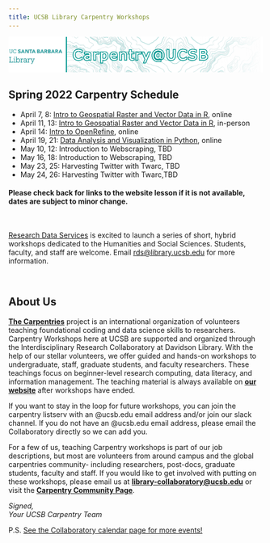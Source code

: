 ```yaml
---
title: UCSB Library Carpentry Workshops
---
```

![carpentry logo](fig/banner-carpentry.png)

## Spring 2022 Carpentry Schedule
- April 7, 8: [Intro to Geospatial Raster and Vector Data in R](https://ucsbcarpentry.github.io/2022-04-07-ucsb-r-geospatial/), online
- April 11, 13: [Intro to Geospatial Raster and Vector Data in R](https://ucsbcarpentry.github.io/2022-04-11-ucsb-r-geospatial/), in-person
- April 14: [Intro to OpenRefine](https://ucsbcarpentry.github.io/2022-04-14-ucsb-openrefine/), online
- April 19, 21: [Data Analysis and Visualization in Python](https://ucsbcarpentry.github.io/2022-04-19-ucsb-python/), online
- May 10, 12: Introduction to Webscraping, TBD
- May 16, 18: Introduction to Webscraping, TBD
- May 23, 25: Harvesting Twitter with Twarc, TBD
- May 24, 26: Harvesting Twitter with Twarc,TBD


#### Please check back for links to the website lesson if it is not available, dates are subject to minor change.

<br />

[Research Data Services](https://www.library.ucsb.edu/research-data-services) is excited to launch a series of short, hybrid workshops dedicated to the Humanities and Social Sciences. Students, faculty, and staff are welcome. Email [rds@library.ucsb.edu](mailto:rds@library.ucsb.edu) for more information.

<br />

## About Us
**[The Carpentries](https://carpentries.org/)** project is an international organization of volunteers teaching foundational coding and data science skills to researchers. Carpentry Workshops here at UCSB are supported and organized through the Interdisciplinary Research Collaboratory at Davidson Library.
With the help of our stellar volunteers, we offer guided and hands-on workshops to undergraduate, staff, graduate students, and faculty researchers. These teachings focus on beginner-level research computing, data literacy, and information management. The teaching material is always available on **[our website](https://ucsbcarpentry.github.io/past-workshops)** after workshops have ended.

If you want to stay in the loop for future workshops, you can join the carpentry listserv with an @ucsb.edu email address and/or join our slack channel. If you do not have an @ucsb.edu email address, please email the Collaboratory directly so we can add you.

For a few of us, teaching Carpentry workshops is part of our job descriptions, but most are volunteers from around campus and the global carpentries community- including researchers, post-docs, graduate students, faculty and staff. If you would like to get involved with putting on these workshops, please email us at **library-collaboratory@ucsb.edu** or visit the **[Carpentry Community Page](https://ucsbcarpentry.github.io/community/instructors)**.

*Signed,*
<br>
*Your UCSB Carpentry Team*

P.S. [See the Collaboratory calendar page for more events!](https://www.library.ucsb.edu/events-exhibitions?location=All&series=1218)

